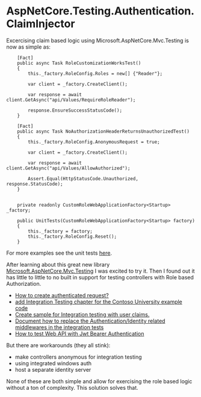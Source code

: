 # AspNetCore.Testing.Authentication.ClaimInjector

Excercising claim based logic using Microsoft.AspNetCore.Mvc.Testing is now as simple as:

```
    [Fact]
    public async Task RoleCustomizationWorksTest()
    {
        this._factory.RoleConfig.Roles = new[] {"Reader"};

        var client = _factory.CreateClient();

        var response = await client.GetAsync("api/Values/RequireRoleReader");

        response.EnsureSuccessStatusCode();
    }

    [Fact]
    public async Task NoAuthorizationHeaderReturnsUnauthorizedTest()
    {
        this._factory.RoleConfig.AnonymousRequest = true;

        var client = _factory.CreateClient();

        var response = await client.GetAsync("api/Values/AllowAuthorized");

        Assert.Equal(HttpStatusCode.Unauthorized, response.StatusCode);
    }


    private readonly CustomRoleWebApplicationFactory<Startup> _factory;

    public UnitTests(CustomRoleWebApplicationFactory<Startup> factory)
    {
        this._factory = factory;
        this._factory.RoleConfig.Reset();
    }
```

For more examples see the unit tests [here](https://github.com/jabbera/aspnetcore-testing-role-handler/blob/master/AspNetCore.Testing.Authentication.ClaimInjector.Test/UnitTests.cs).

After learning about this great new library [Microsoft.AspNetCore.Mvc.Testing](https://docs.microsoft.com/en-us/aspnet/core/test/integration-tests?view=aspnetcore-2.2) I was excited to try it. Then I found out it has little to little to no built in support for testing controllers with Role based Authorization. 

* [How to create authenticated request?](https://github.com/aspnet/Docs/issues/688)
* [add Integration Testing chapter for the Contoso University example code](https://github.com/aspnet/Docs/issues/3438)
* [Create sample for Integration testing with user claims.](https://github.com/aspnet/Docs/issues/3833)
* [Document how to replace the Authentication/Identity related middlewares in the integration tests](https://github.com/aspnet/Docs/issues/9957)
* [How to test Web API with Jwt Bearer Authentication](https://github.com/aspnet/Docs/issues/8796)


But there are workarounds (they all stink):

* make controllers anonymous for integration testing
* using integrated windows auth
* host a separate identity server

None of these are both simple and allow for exercising the role based logic without a ton of complexity. This solution solves that.

